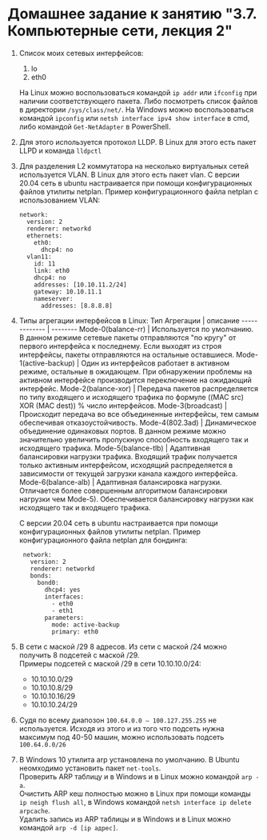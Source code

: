 # Домашнее задание к занятию "3.7. Компьютерные сети, лекция 2"
1. Список моих сетевых интерфейсов:
   1. lo
   2. eth0  
   
   На Linux можно воспользоваться командой ```ip addr``` или ```ifconfig``` при наличии соответствующего пакета. Либо посмотреть список файлов в директории ```/sys/class/net/```.
   На Windows можно воспользоваться командой ```ipconfig``` или ```netsh interface ipv4 show interface``` в cmd, либо командой ```Get-NetAdapter``` в PowerShell.
2. Для этого используется протокол LLDP. В Linux для этого есть пакет LLPD и команда ```lldpctl```
3. Для разделения L2 коммутатора на несколько виртуальных сетей используется VLAN. В Linux для этого есть пакет vlan. С версии 20.04 сеть в ubuntu настраивается при помощи конфигурационных файлов утилиты netplan. Пример конфигурационного файла netplan с использованием VLAN:
    ```
    network:
      version: 2
      renderer: networkd
      ethernets:
        eth0:
          dhcp4: no
      vlan11:
        id: 11
        link: eth0
        dhcp4: no
        addresses: [10.10.11.2/24]
        gateway: 10.10.11.1
        nameserver:
          addresses: [8.8.8.8]
    ```
4. Типы агрегации интерфейсов в Linux:
   Тип Агрегации | описание
   ------------- | --------
   Mode-0(balance-rr) | Используется по умолчанию. В данном режиме сетевые пакеты отправляются "по кругу" от первого интерфейса к последнему. Если выходят из строя интерфейсы, пакеты отправляются на остальные оставшиеся.
   Mode-1(active-backup) | Один из интерфейсов работает в активном режиме, остальные в ожидающем. При обнаружении проблемы на активном интерфейсе производится переключение на ожидающий интерфейс.
   Mode-2(balance-xor) | Передача пакетов распределяется по типу входящего и исходящего трафика по формуле ((MAC src) XOR (MAC dest)) % число интерфейсов.
   Mode-3(broadcast) | Происходит передача во все объединенные интерфейсы, тем самым обеспечивая отказоустойчивость.
   Mode-4(802.3ad) | Динамическое объединение одинаковых портов. В данном режиме можно значительно увеличить пропускную способность входящего так и исходящего трафика.
   Mode-5(balance-tlb) | Адаптивная балансировки нагрузки трафика. Входящий трафик получается только активным интерфейсом, исходящий распределяется в зависимости от текущей загрузки канала каждого интерфейса.
   Mode-6(balance-alb) | Адаптивная балансировка нагрузки. Отличается более совершенным алгоритмом балансировки нагрузки чем Mode-5). Обеспечивается балансировку нагрузки как исходящего так и входящего трафика.

   С версии 20.04 сеть в ubuntu настраивается при помощи конфигурационных файлов утилиты netplan. Пример конфигурационного файла netplan для бондинга:
   ```
    network:
      version: 2
      renderer: networkd
      bonds:
        bond0:
          dhcp4: yes
          interfaces:
            - eth0
            - eth1
          parameters:
            mode: active-backup
            primary: eth0
   ```
5. В сети с маской /29 8 адресов. Из сети с маской /24 можно получить 8 подсетей с маской /29.  
   Примеры подсетей с маской /29 в сети 10.10.10.0/24:
   * 10.10.10.0/29
   * 10.10.10.8/29
   * 10.10.10.16/29
   * 10.10.10.24/29
6. Судя по всему диапозон ```100.64.0.0 — 100.127.255.255``` не используется. Исходя из этого и из того что подсеть нужна максимум под 40-50 машин, можно использовать подсеть ```100.64.0.0/26```
7. В Windows 10 утилита arp установлена по умолчанию. В Ubuntu неомходимо установить пакет ```net-tools```.  
   Проверить ARP таблицу и в Windows и в Linux можно командой ```arp -a```.  
   Очистить ARP кеш полностью можно в Linux при помощи команды ```ip neigh flush all```, в Windows командой ```netsh interface ip delete arpcache```.  
   Удалить запись из ARP таблицы и в Windows и в Linux можно командой ```arp -d [ip адрес]```.